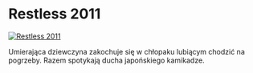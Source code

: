 Restless 2011 
=============
[![Restless 2011 ](http://vidos.pl/images/player.gif)](http://vidos.pl/restless-2011)

 Umierająca dziewczyna zakochuje się w chłopaku lubiącym chodzić na pogrzeby. Razem spotykają ducha japońskiego kamikadze.

